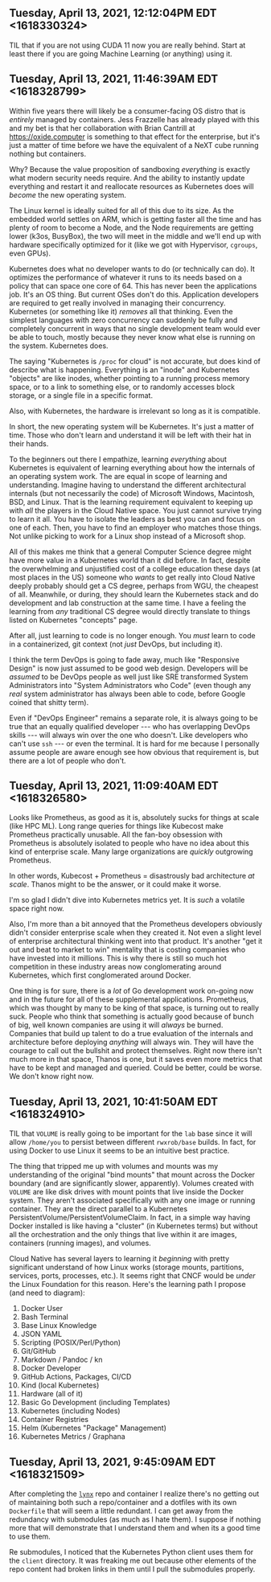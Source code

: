 ## Tuesday, April 13, 2021, 12:12:04PM EDT <1618330324>

TIL that if you are not using CUDA 11 now you are really behind. Start
at least there if you are going Machine Learning (or anything) using it.

## Tuesday, April 13, 2021, 11:46:39AM EDT <1618328799>

Within five years there will likely be a consumer-facing OS distro that
is *entirely* managed by containers. Jess Frazzelle has already played
with this and my bet is that her collaboration with Brian Cantrill at
<https://oxide.computer> is something to that effect for the enterprise,
but it's just a matter of time before we have the equivalent of a NeXT
cube running nothing but containers.

Why? Because the value proposition of sandboxing *everything* is exactly
what modern security needs require. And the ability to instantly update
everything and restart it and reallocate resources as Kubernetes does
will *become* the new operating system. 

The Linux kernel is ideally suited for all of this due to its size. As
the embedded world settles on ARM, which is getting faster all the time
and has plenty of room to become a Node, and the Node requirements are
getting lower (k3os, BusyBox), the two will meet in the middle and we'll
end up with hardware specifically optimized for it (like we got with
Hypervisor, `cgroups`, even GPUs). 

Kubernetes does what no developer wants to do (or technically can do).
It optimizes the performance of whatever it runs to its needs based on a
policy that can space one core of 64. This has never been the
applications job. It's an OS thing. But current OSes don't do this.
Application developers are required to get really involved in managing
their concurrency. Kubernetes (or something like it) *removes* all that
thinking. Even the simplest languages with zero concurrency can suddenly
be fully and completely concurrent in ways that no single development
team would ever be able to touch, mostly because they never know what
else is running on the system. Kubernetes does.

The saying "Kubernetes is `/proc` for cloud" is not accurate, but does
kind of describe what is happening. Everything is an "inode" and
Kubernetes "objects" are like inodes, whether pointing to a running
process memory space, or to a link to something else, or to randomly
accesses block storage, or a single file in a specific format.

Also, with Kubernetes, the hardware is irrelevant so long as it is
compatible.

In short, the new operating system will be Kubernetes. It's just a
matter of time. Those who don't learn and understand it will be left
with their hat in their hands.

To the beginners out there I empathize, learning *everything* about
Kubernetes is equivalent of learning everything about how the internals
of an operating system work. The are equal in scope of learning and
understanding. Imagine having to understand the different architectural
internals (but not necessarily the code) of Microsoft Windows,
Macintosh, BSD, and Linux. That is the learning requirement equivalent
to keeping up with *all* the players in the Cloud Native space. You just
cannot survive trying to learn it all. You have to isolate the leaders
as best you can and focus on one of each. Then, you have to find an
employer who matches those things. Not unlike picking to work for a
Linux shop instead of a Microsoft shop.

All of this makes me think that a general Computer Science degree might
have more value in a Kubernetes world than it did before. In fact,
despite the overwhelming and unjustified cost of a college education
these days (at most places in the US) someone who *wants* to get really
into Cloud Native deeply probably should get a CS degree, perhaps from
WGU, the cheapest of all. Meanwhile, or during, they should learn the
Kubernetes stack and do development and lab construction at the same
time. I have a feeling the learning from *any* traditional CS degree
would directly translate to things listed on Kubernetes "concepts" page.

After all, just learning to code is no longer enough. You *must* learn
to code in a containerized, git context (not *just* DevOps, but
including it).

I think the term DevOps is going to fade away, much like "Responsive
Design" is now just assumed to be good web design. Developers will be
*assumed* to be DevOps people as well just like SRE transformed System
Administrators into "System Administrators who Code" (even though any
*real* system administrator has always been able to code, before Google
coined that shitty term).

Even if "DevOps Engineer" remains a separate role, it is always going to
be true that an equally qualified developer --- who has overlapping DevOps
skills --- will always win over the one who doesn't. Like developers who
can't use `ssh` --- or even the terminal. It is hard for me because I
personally assume people are aware enough see how obvious that
requirement is, but there are a lot of people who don't.

## Tuesday, April 13, 2021, 11:09:40AM EDT <1618326580>

Looks like Prometheus, as good as it is, absolutely sucks for things at
scale (like HPC ML). Long range queries for things like Kubecost make
Prometheus practically unusable. All the fan-boy obsession with
Prometheus is absolutely isolated to people who have no idea about this
kind of enterprise scale. Many large organizations are *quickly*
outgrowing Prometheus.

In other words, Kubecost + Prometheus = disastrously bad architecture
*at scale*. Thanos might to be the answer, or it could make it worse.

I'm so glad I didn't dive into Kubernetes metrics yet. It is *such* a
volatile space right now.

Also, I'm more than a bit annoyed that the Prometheus developers
obviously didn't consider enterprise scale when they created it. Not
even a slight level of enterprise architectural thinking went into that
product. It's another "get it out and beat to market to win" mentality
that is costing companies who have invested into it millions. This is
why there is still so much hot competition in these industry areas now
conglomerating around Kubernetes, which first conglomerated around Docker. 

One thing is for sure, there is a *lot* of Go development work on-going
now and in the future for all of these supplemental applications.
Prometheus, which was thought by many to be king of that space, is
turning out to really suck. People who think that something is actually
good because of bunch of big, well known companies are using it will
*always* be burned. Companies that build up talent to do a true
evaluation of the internals and architecture before deploying *anything*
will always win. They will have the courage to call out the bullshit and
protect themselves. Right now there isn't much more in that space,
Thanos is one, but it saves even more metrics that have to be kept and
managed and queried. Could be better, could be worse. We don't know
right now.

## Tuesday, April 13, 2021, 10:41:50AM EDT <1618324910>

TIL that `VOLUME` is really going to be important for the `lab` base
since it will allow `/home/you` to persist between different
`rwxrob/base` builds. In fact, for using Docker to use Linux it seems to
be an intuitive best practice.

The thing that tripped me up with volumes and mounts was my
understanding of the original "bind mounts" that mount across the Docker
boundary (and are significantly slower, apparently). Volumes created
with `VOLUME` are like disk drives with mount points that live inside
the Docker system. They aren't associated specifically with any one
image or running container. They are the direct parallel to a Kubernetes
PersistentVolume/PersistentVolumeClaim. In fact, in a simple way having
Docker installed is like having a "cluster" (in Kubernetes terms) but
without all the orchestration and the only things that live within it
are images, containers (running images), and volumes.

Cloud Native has several layers to learning it *beginning* with pretty
significant understand of how Linux works (storage mounts, partitions,
services, ports, processes, etc.). It seems right that CNCF would be
*under* the Linux Foundation for this reason. Here's the learning path I
propose (and need to diagram):

1. Docker User
1. Bash Terminal
1. Base Linux Knowledge
1. JSON YAML
1. Scripting (POSIX/Perl/Python)
1. Git/GitHub
1. Markdown / Pandoc / kn
1. Docker Developer
1. GitHub Actions, Packages, CI/CD
1. Kind (local Kubernetes)
1. Hardware (all of it)
1. Basic Go Development (including Templates)
1. Kubernetes (including Nodes)
1. Container Registries
1. Helm (Kubernetes "Package" Management)
1. Kubernetes Metrics / Graphana

## Tuesday, April 13, 2021, 9:45:09AM EDT <1618321509>

After completing the [`lynx`](https://github.com/rwxrob/lynx) repo and
container I realize there's no getting out of maintaining both such a
repo/container and a dotfiles with its own `Dockerfile` that will seem a
little redundant. I can get away from the redundancy with submodules (as
much as I hate them). I suppose if nothing more that will demonstrate
that I understand them and when its a good time to use them.

Re submodules, I noticed that the Kubernetes Python client uses them for
the `client` directory. It was freaking me out because other elements of
the repo content had broken links in them until I pull the submodules
properly.

